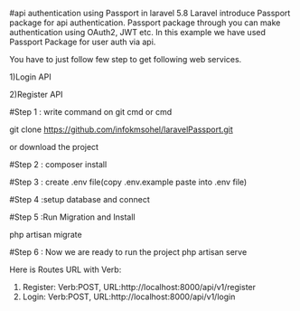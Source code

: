 #api authentication using Passport in laravel 5.8
Laravel introduce Passport package for api authentication. Passport package through you can make authentication using OAuth2, JWT etc.
 In this example we have used Passport Package for user auth via api.

You have to just follow few step to get following web services.

1)Login API

2)Register API



#Step 1 :
write command on git cmd or cmd 

git clone https://github.com/infokmsohel/laravelPassport.git

or download the project

#Step 2 : composer install

#Step 3 : create .env file(copy .env.example paste into .env file)

#Step 4 :setup database and connect

#Step 5 :Run Migration and Install

php artisan migrate

#Step 6 : Now we are ready to run the project
php artisan serve

Here is Routes URL with Verb:

1) Register: Verb:POST, URL:http://localhost:8000/api/v1/register
2) Login: Verb:POST, URL:http://localhost:8000/api/v1/login

 

